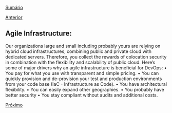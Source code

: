 [Sumário](https://github.com/lucasfantacuci/DevOpsRevelado/blob/master/README.md)


[Anterior](https://github.com/lucasfantacuci/DevOpsRevelado/blob/master/CHAPTER01/1-5-AGILEMANIFESTO.md)


## Agile Infrastructure:


Our organizations large and small including probably
yours are relying on hybrid cloud infrastructures,
combining public and private cloud with dedicated
servers. Therefore, you collect the rewards of
colocation security in combination with the flexibility
and scalability of public cloud.
Here’s some of major drivers why an agile infrastructure
is beneficial for DevOps:
• You pay for what you use with transparent and
simple pricing.
• You can quickly provision and de-provision your
test and production environments from your code
base (IaC - Infrastructure as Code).
• You have architectural flexibility.
• You can easily expand other geographies.
• You probably have better security
• You stay compliant without audits and additional
costs. 


[Próximo](https://github.com/lucasfantacuci/DevOpsRevelado/blob/master/CHAPTER01/1-7-CONCLUSION.md)